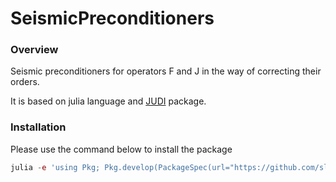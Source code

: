 # SeismicPreconditioners

### Overview

[JUDI]:https://github.com/slimgroup/JUDI.jl

Seismic preconditioners for operators F and J in the way of correcting their orders.

It is based on julia language and [JUDI] package.

### Installation

Please use the command below to install the package

```julia
julia -e 'using Pkg; Pkg.develop(PackageSpec(url="https://github.com/slimgroup/TimeLapse"))'
```
